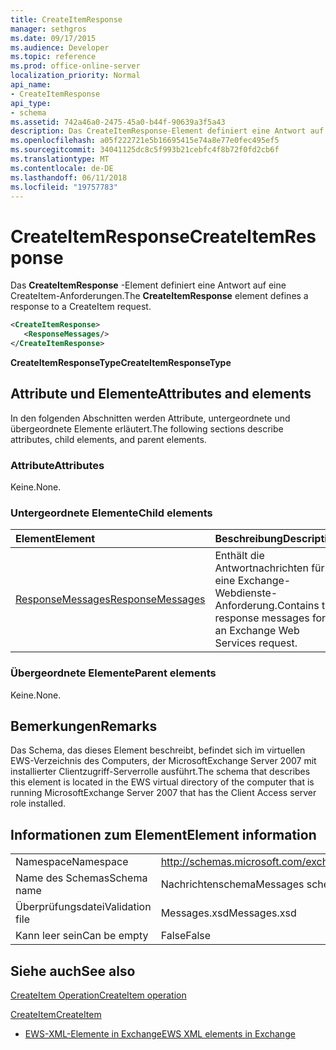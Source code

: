 ```yaml
---
title: CreateItemResponse
manager: sethgros
ms.date: 09/17/2015
ms.audience: Developer
ms.topic: reference
ms.prod: office-online-server
localization_priority: Normal
api_name:
- CreateItemResponse
api_type:
- schema
ms.assetid: 742a46a0-2475-45a0-b44f-90639a3f5a43
description: Das CreateItemResponse-Element definiert eine Antwort auf eine CreateItem-Anforderungen.
ms.openlocfilehash: a05f222721e5b16695415e74a8e77e0fec495ef5
ms.sourcegitcommit: 34041125dc8c5f993b21cebfc4f8b72f0fd2cb6f
ms.translationtype: MT
ms.contentlocale: de-DE
ms.lasthandoff: 06/11/2018
ms.locfileid: "19757783"
---
```

# <a name="createitemresponse"></a><span data-ttu-id="e431a-103">CreateItemResponse</span><span class="sxs-lookup"><span data-stu-id="e431a-103">CreateItemResponse</span></span>

<span data-ttu-id="e431a-104">Das **CreateItemResponse** -Element definiert eine Antwort auf eine CreateItem-Anforderungen.</span><span class="sxs-lookup"><span data-stu-id="e431a-104">The **CreateItemResponse** element defines a response to a CreateItem request.</span></span> 
  
```xml
<CreateItemResponse>
   <ResponseMessages/>
</CreateItemResponse>
```

 <span data-ttu-id="e431a-105">**CreateItemResponseType**</span><span class="sxs-lookup"><span data-stu-id="e431a-105">**CreateItemResponseType**</span></span>
## <a name="attributes-and-elements"></a><span data-ttu-id="e431a-106">Attribute und Elemente</span><span class="sxs-lookup"><span data-stu-id="e431a-106">Attributes and elements</span></span>

<span data-ttu-id="e431a-107">In den folgenden Abschnitten werden Attribute, untergeordnete und übergeordnete Elemente erläutert.</span><span class="sxs-lookup"><span data-stu-id="e431a-107">The following sections describe attributes, child elements, and parent elements.</span></span>
  
### <a name="attributes"></a><span data-ttu-id="e431a-108">Attribute</span><span class="sxs-lookup"><span data-stu-id="e431a-108">Attributes</span></span>

<span data-ttu-id="e431a-109">Keine.</span><span class="sxs-lookup"><span data-stu-id="e431a-109">None.</span></span>
  
### <a name="child-elements"></a><span data-ttu-id="e431a-110">Untergeordnete Elemente</span><span class="sxs-lookup"><span data-stu-id="e431a-110">Child elements</span></span>

|<span data-ttu-id="e431a-111">**Element**</span><span class="sxs-lookup"><span data-stu-id="e431a-111">**Element**</span></span>|<span data-ttu-id="e431a-112">**Beschreibung**</span><span class="sxs-lookup"><span data-stu-id="e431a-112">**Description**</span></span>|
|:-----|:-----|
|[<span data-ttu-id="e431a-113">ResponseMessages</span><span class="sxs-lookup"><span data-stu-id="e431a-113">ResponseMessages</span></span>](responsemessages.md) <br/> |<span data-ttu-id="e431a-114">Enthält die Antwortnachrichten für eine Exchange-Webdienste-Anforderung.</span><span class="sxs-lookup"><span data-stu-id="e431a-114">Contains the response messages for an Exchange Web Services request.</span></span>  <br/> |
   
### <a name="parent-elements"></a><span data-ttu-id="e431a-115">Übergeordnete Elemente</span><span class="sxs-lookup"><span data-stu-id="e431a-115">Parent elements</span></span>

<span data-ttu-id="e431a-116">Keine.</span><span class="sxs-lookup"><span data-stu-id="e431a-116">None.</span></span>
  
## <a name="remarks"></a><span data-ttu-id="e431a-117">Bemerkungen</span><span class="sxs-lookup"><span data-stu-id="e431a-117">Remarks</span></span>

<span data-ttu-id="e431a-118">Das Schema, das dieses Element beschreibt, befindet sich im virtuellen EWS-Verzeichnis des Computers, der MicrosoftExchange Server 2007 mit installierter Clientzugriff-Serverrolle ausführt.</span><span class="sxs-lookup"><span data-stu-id="e431a-118">The schema that describes this element is located in the EWS virtual directory of the computer that is running MicrosoftExchange Server 2007 that has the Client Access server role installed.</span></span>
  
## <a name="element-information"></a><span data-ttu-id="e431a-119">Informationen zum Element</span><span class="sxs-lookup"><span data-stu-id="e431a-119">Element information</span></span>

|||
|:-----|:-----|
|<span data-ttu-id="e431a-120">Namespace</span><span class="sxs-lookup"><span data-stu-id="e431a-120">Namespace</span></span>  <br/> |http://schemas.microsoft.com/exchange/services/2006/messages  <br/> |
|<span data-ttu-id="e431a-121">Name des Schemas</span><span class="sxs-lookup"><span data-stu-id="e431a-121">Schema name</span></span>  <br/> |<span data-ttu-id="e431a-122">Nachrichtenschema</span><span class="sxs-lookup"><span data-stu-id="e431a-122">Messages schema</span></span>  <br/> |
|<span data-ttu-id="e431a-123">Überprüfungsdatei</span><span class="sxs-lookup"><span data-stu-id="e431a-123">Validation file</span></span>  <br/> |<span data-ttu-id="e431a-124">Messages.xsd</span><span class="sxs-lookup"><span data-stu-id="e431a-124">Messages.xsd</span></span>  <br/> |
|<span data-ttu-id="e431a-125">Kann leer sein</span><span class="sxs-lookup"><span data-stu-id="e431a-125">Can be empty</span></span>  <br/> |<span data-ttu-id="e431a-126">False</span><span class="sxs-lookup"><span data-stu-id="e431a-126">False</span></span>  <br/> |
   
## <a name="see-also"></a><span data-ttu-id="e431a-127">Siehe auch</span><span class="sxs-lookup"><span data-stu-id="e431a-127">See also</span></span>



[<span data-ttu-id="e431a-128">CreateItem Operation</span><span class="sxs-lookup"><span data-stu-id="e431a-128">CreateItem operation</span></span>](createitem-operation.md)
  
[<span data-ttu-id="e431a-129">CreateItem</span><span class="sxs-lookup"><span data-stu-id="e431a-129">CreateItem</span></span>](createitem.md)


- [<span data-ttu-id="e431a-130">EWS-XML-Elemente in Exchange</span><span class="sxs-lookup"><span data-stu-id="e431a-130">EWS XML elements in Exchange</span></span>](ews-xml-elements-in-exchange.md)

